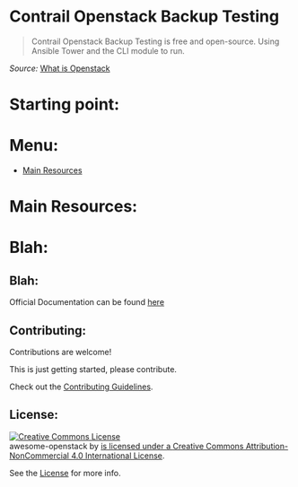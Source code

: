 # Contrail Openstack Backup Testing 

>  Contrail Openstack Backup Testing is free and open-source. Using Ansible Tower and the CLI module to run.

_Source:_ [What is Openstack](https://en.wikipedia.org/wiki/OpenStack)

# Starting point:

# Menu:
* [Main Resources](#main-resources)

# Main Resources:
# Blah:
## Blah:
Official Documentation can be found [here](https://docs.openstack.org/keystone/pike/)

## Contributing:
Contributions are welcome!

This is just getting started, please contribute.

Check out the [Contributing Guidelines](https://github.com/RHDEMOMW/TNC-DEMO/CONTRIBUTING.md).

## License:

<a rel="license" href="http://creativecommons.org/licenses/by-nc/4.0/"><img alt="Creative Commons License" style="border-width:0" src="https://i.creativecommons.org/l/by-nc/4.0/88x31.png" /></a><br /><span xmlns:dct="http://purl.org/dc/terms/" href="http://purl.org/dc/dcmitype/InteractiveResource" property="dct:title" rel="dct:type">awesome-openstack</span> by <a xmlns:cc="http://creativecommons.org" href="https://github.com/ramitsurana" property="cc:attributionName" rel="cc:attributionURL"> is licensed under a <a rel="license" href="http://creativecommons.org/licenses/by-nc/4.0/">Creative Commons Attribution-NonCommercial 4.0 International License</a>.

See the [License](https://github.com/RHDEMOMW/TNC-DEMO/blob/master/LICENSE) for more info.
